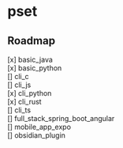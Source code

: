 # pset

## Roadmap 
[x] basic_java \
[x] basic_python \
[] cli_c \
[] cli_js \
[x] cli_python \
[x] cli_rust \
[] cli_ts \
[] full_stack_spring_boot_angular \
[] mobile_app_expo \
[] obsidian_plugin